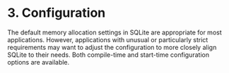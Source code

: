 # 3\.  Configuration


The default memory allocation settings in SQLite are appropriate
for most applications. However, applications with unusual or particularly
strict requirements may want to adjust the configuration to more closely
align SQLite to their needs.
Both compile\-time and start\-time configuration options are available.



